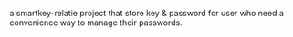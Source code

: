 a smartkey-relatie project that store key & password for user who need a convenience way to manage their passwords.
